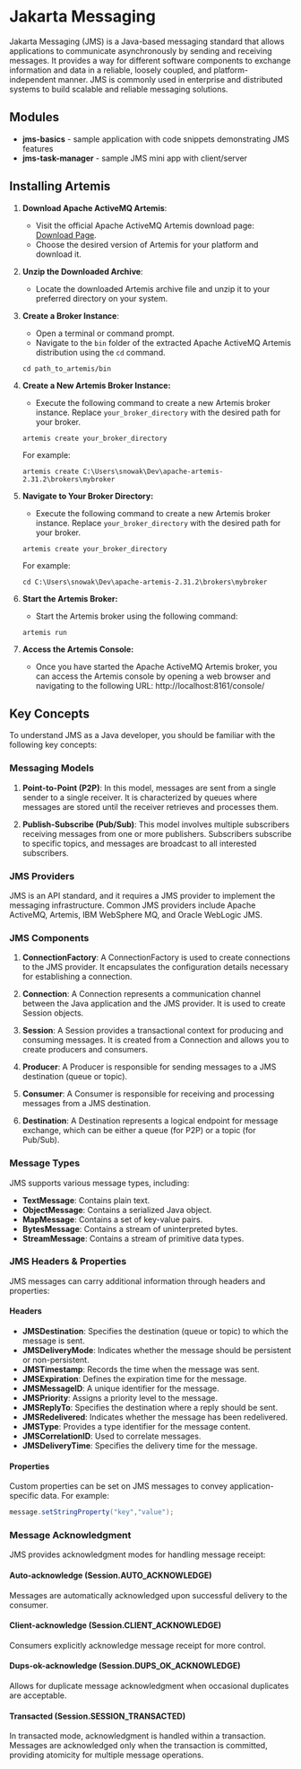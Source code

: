 # Jakarta Messaging

Jakarta Messaging (JMS) is a Java-based messaging standard that allows applications to
communicate asynchronously by
sending and receiving messages. It provides a way for different software components to exchange information and data in
a reliable, loosely coupled, and platform-independent manner. JMS is commonly used in enterprise and distributed systems
to build scalable and reliable messaging solutions.

## Modules

- **jms-basics** - sample application with code snippets demonstrating JMS features
- **jms-task-manager** - sample JMS mini app with client/server

## Installing Artemis

1. **Download Apache ActiveMQ Artemis**:
    - Visit the official Apache ActiveMQ Artemis download
      page: [Download Page](https://activemq.apache.org/components/artemis/download/).
    - Choose the desired version of Artemis for your platform and download it.

2. **Unzip the Downloaded Archive**:
    - Locate the downloaded Artemis archive file and unzip it to your preferred directory on your system.

3. **Create a Broker Instance**:
    - Open a terminal or command prompt.
    - Navigate to the `bin` folder of the extracted Apache ActiveMQ Artemis distribution using the `cd` command.

   ```shell
   cd path_to_artemis/bin
   ```

4. **Create a New Artemis Broker Instance:**
    - Execute the following command to create a new Artemis broker instance. Replace `your_broker_directory` with the
      desired path for your broker.
   ```shell
   artemis create your_broker_directory
   ```
   For example:
   ```shell
   artemis create C:\Users\snowak\Dev\apache-artemis-2.31.2\brokers\mybroker
   ```

5. **Navigate to Your Broker Directory:**
    - Execute the following command to create a new Artemis broker instance. Replace `your_broker_directory` with the
      desired path for your broker.
   ```shell
   artemis create your_broker_directory
   ```
   For example:
      ```shell
   cd C:\Users\snowak\Dev\apache-artemis-2.31.2\brokers\mybroker
   ```
6. **Start the Artemis Broker:**
    - Start the Artemis broker using the following command:
   ```shell
   artemis run
   ```
7. **Access the Artemis Console:**
    - Once you have started the Apache ActiveMQ Artemis broker, you can access the Artemis console by opening a web
      browser and navigating to the following URL:
      http://localhost:8161/console/

## Key Concepts

To understand JMS as a Java developer, you should be familiar with the following key concepts:

### Messaging Models

1. **Point-to-Point (P2P)**: In this model, messages are sent from a single sender to a single receiver. It is
   characterized by queues where messages are stored until the receiver retrieves and processes them.

2. **Publish-Subscribe (Pub/Sub)**: This model involves multiple subscribers receiving messages from one or more
   publishers. Subscribers subscribe to specific topics, and messages are broadcast to all interested subscribers.

### JMS Providers

JMS is an API standard, and it requires a JMS provider to implement the messaging infrastructure. Common JMS providers
include Apache ActiveMQ, Artemis, IBM WebSphere MQ, and Oracle WebLogic JMS.

### JMS Components

1. **ConnectionFactory**: A ConnectionFactory is used to create connections to the JMS provider. It encapsulates the
   configuration details necessary for establishing a connection.

2. **Connection**: A Connection represents a communication channel between the Java application and the JMS provider. It
   is used to create Session objects.

3. **Session**: A Session provides a transactional context for producing and consuming messages. It is created from a
   Connection and allows you to create producers and consumers.

4. **Producer**: A Producer is responsible for sending messages to a JMS destination (queue or topic).

5. **Consumer**: A Consumer is responsible for receiving and processing messages from a JMS destination.

6. **Destination**: A Destination represents a logical endpoint for message exchange, which can be either a queue (for
   P2P) or a topic (for Pub/Sub).

### Message Types

JMS supports various message types, including:

- **TextMessage**: Contains plain text.
- **ObjectMessage**: Contains a serialized Java object.
- **MapMessage**: Contains a set of key-value pairs.
- **BytesMessage**: Contains a stream of uninterpreted bytes.
- **StreamMessage**: Contains a stream of primitive data types.

### JMS Headers & Properties

JMS messages can carry additional information through headers and properties:

#### Headers

- **JMSDestination**: Specifies the destination (queue or topic) to which the message is sent.
- **JMSDeliveryMode**: Indicates whether the message should be persistent or non-persistent.
- **JMSTimestamp**: Records the time when the message was sent.
- **JMSExpiration**: Defines the expiration time for the message.
- **JMSMessageID**: A unique identifier for the message.
- **JMSPriority**: Assigns a priority level to the message.
- **JMSReplyTo**: Specifies the destination where a reply should be sent.
- **JMSRedelivered**: Indicates whether the message has been redelivered.
- **JMSType**: Provides a type identifier for the message content.
- **JMSCorrelationID**: Used to correlate messages.
- **JMSDeliveryTime**: Specifies the delivery time for the message.

#### Properties

Custom properties can be set on JMS messages to convey application-specific data. For example:

```java
message.setStringProperty("key","value");
```

### Message Acknowledgment

JMS provides acknowledgment modes for handling message receipt:

#### Auto-acknowledge (Session.AUTO_ACKNOWLEDGE)

Messages are automatically acknowledged upon successful delivery to the consumer.

#### Client-acknowledge (Session.CLIENT_ACKNOWLEDGE)

Consumers explicitly acknowledge message receipt for more control.

#### Dups-ok-acknowledge (Session.DUPS_OK_ACKNOWLEDGE)

Allows for duplicate message acknowledgment when occasional duplicates are acceptable.

#### Transacted (Session.SESSION_TRANSACTED)

In transacted mode, acknowledgment is handled within a transaction. Messages are acknowledged only when the transaction
is committed, providing atomicity for multiple message operations.

